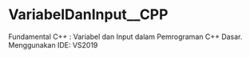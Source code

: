 # VariabelDanInput__CPP
Fundamental C++ : Variabel dan Input dalam Pemrograman C++ Dasar. Menggunakan IDE: VS2019
